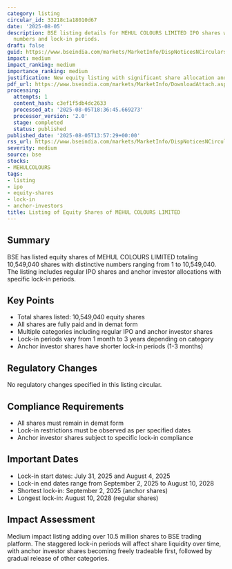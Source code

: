 ```yaml
---
category: listing
circular_id: 33218c1a18010d67
date: '2025-08-05'
description: BSE listing details for MEHUL COLOURS LIMITED IPO shares with distinctive
  numbers and lock-in periods.
draft: false
guid: https://www.bseindia.com/markets/MarketInfo/DispNoticesNCirculars.aspx?Noticeid={12520345-695D-4651-9BCA-6A1A51513D7D}&noticeno=20250805-53&dt=08/05/2025&icount=53&totcount=61&flag=0
impact: medium
impact_ranking: medium
importance_ranking: medium
justification: New equity listing with significant share allocation and lock-in requirements
pdf_url: https://www.bseindia.com/markets/MarketInfo/DownloadAttach.aspx?id=20250805-53&attachedId=1ee7bc1b-18a9-4d9f-8f3b-4d0e0cad422b
processing:
  attempts: 1
  content_hash: c3ef1f5db4dc2633
  processed_at: '2025-08-05T18:36:45.669273'
  processor_version: '2.0'
  stage: completed
  status: published
published_date: '2025-08-05T13:57:29+00:00'
rss_url: https://www.bseindia.com/markets/MarketInfo/DispNoticesNCirculars.aspx?Noticeid={12520345-695D-4651-9BCA-6A1A51513D7D}&noticeno=20250805-53&dt=08/05/2025&icount=53&totcount=61&flag=0
severity: medium
source: bse
stocks:
- MEHULCOLOURS
tags:
- listing
- ipo
- equity-shares
- lock-in
- anchor-investors
title: Listing of Equity Shares of MEHUL COLOURS LIMITED
---
```


## Summary

BSE has listed equity shares of MEHUL COLOURS LIMITED totaling 10,549,040 shares with distinctive numbers ranging from 1 to 10,549,040. The listing includes regular IPO shares and anchor investor allocations with specific lock-in periods.

## Key Points

- Total shares listed: 10,549,040 equity shares
- All shares are fully paid and in demat form
- Multiple categories including regular IPO and anchor investor shares
- Lock-in periods vary from 1 month to 3 years depending on category
- Anchor investor shares have shorter lock-in periods (1-3 months)

## Regulatory Changes

No regulatory changes specified in this listing circular.

## Compliance Requirements

- All shares must remain in demat form
- Lock-in restrictions must be observed as per specified dates
- Anchor investor shares subject to specific lock-in compliance

## Important Dates

- Lock-in start dates: July 31, 2025 and August 4, 2025
- Lock-in end dates range from September 2, 2025 to August 10, 2028
- Shortest lock-in: September 2, 2025 (anchor shares)
- Longest lock-in: August 10, 2028 (regular shares)

## Impact Assessment

Medium impact listing adding over 10.5 million shares to BSE trading platform. The staggered lock-in periods will affect share liquidity over time, with anchor investor shares becoming freely tradeable first, followed by gradual release of other categories.